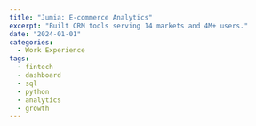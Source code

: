 ```yaml
---
title: "Jumia: E-commerce Analytics"
excerpt: "Built CRM tools serving 14 markets and 4M+ users."
date: "2024-01-01"
categories:
  - Work Experience
tags:
  - fintech
  - dashboard
  - sql
  - python
  - analytics
  - growth
---
```


<!-- Jumia Technologies
Growth & Digital Transformation Analyst | Apr 2019 - Oct 2020

Digital Transformation
Fintech Innovation
Strategic Analytics Impact
Business Intelligence
Led analytics for 81,000+ merchants and 4M+ active consumers across multiple African markets

Fintech Transformation
Analyzed JumiaPay expansion across Nigeria, Egypt, and 4 additional markets

Key Projects & Achievements
Digital Payments Analytics
• Built analytics infrastructure tracking JumiaPay adoption and transaction metrics
• Analyzed payment volume growth that doubled during implementation period
• Developed cross-market payment performance dashboards
Market Optimization
• Created analytics framework for market performance evaluation
• Developed logistics and delivery optimization models
• Built merchant performance tracking systems
Technical Excellence
Data Infrastructure
Built scalable analytics systems for pan-African operations

Payment Analytics
Developed fintech performance metrics and dashboards

Growth Metrics
Created consumer behavior and merchant performance analytics

Unique Market Experience
Gained invaluable experience in digital transformation, fintech integration, and e-commerce analytics during a pivotal period of African e-commerce evolution. Developed expertise in emerging market challenges and opportunities while working with a massive scale of 4M+ active consumers. -->

<!-- reporting to Dubai - Central team
team in portugal - Porto Tech Center
first analyst based in egypt

[Medium](https://medium.com/@goodbuyghana/the-rise-and-fall-of-jumia-in-africa-6d6d6a37a89a)

[Forbes](https://www.forbes.com/sites/korihale/2020/04/23/jumia-africas-failed-unicorn-is-hemorrhaging-millions/) -->
